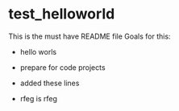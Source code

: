 # test_helloworld

This is the must have README file
Goals for this:
* hello worls
* prepare for code projects

* added these lines
* rfeg is rfeg
